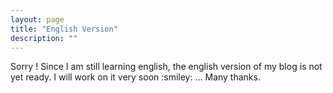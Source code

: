 ```yaml
---
layout: page
title: "English Version"
description: ""
---
```

<p class="message">
  Sorry ! Since I am still learning english, the english version of my blog is not yet ready. I will work on it very soon :smiley: ... Many thanks.
</p>
